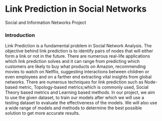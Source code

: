 # Link Prediction in Social Networks
Social and Information Networks Project

### Introduction
Link Prediction is a fundamental problem in Social Network Analysis. The
objective behind link prediction is to identify pairs of nodes that will either form a
link or not in the future. There are numerous real-life applications which link
prediction solves and it can range from predicting which customers are likely to
buy what products on Amazon, recommending movies to watch on Netflix,
suggesting interactions between children or even employees and on a farther end
extracting vital insights from global networks. There are numerous techniques for
link prediction such as Node-based metric, Topology-based metrics;which is
commonly used, Social Theory based metrics and Learning based methods.
In our project, we aim to use the given dataset, to train our models after which we
will use a testing dataset to evaluate the effectiveness of the models. We will also
use a wide range of models and methods to determine the best possible solution to
get more accurate results.
